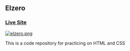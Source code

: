 ## Elzero

### [Live Site](https://majidalilouch.github.io/Elzero)

[![elzero.png](https://i.postimg.cc/vH0nBKDx/elzero.png)](https://postimg.cc/vc6T23rG)

This is a code repository for practicing on HTML and CSS
